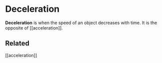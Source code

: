 # Deceleration
**Deceleration** is when the speed of an object decreases with time. It is the opposite of [[acceleration]].
## Related
[[acceleration]]